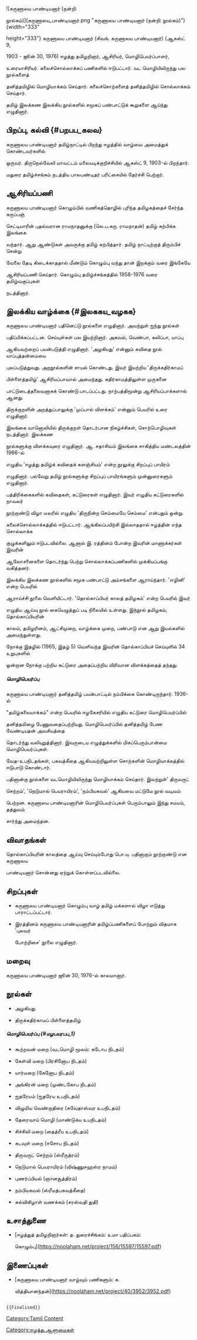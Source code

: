 ![கருணாலய பாண்டியனார் (நன்றி:
நூல்கம்)](கருணாலய_பாண்டியனார்.png "கருணாலய பாண்டியனார் (நன்றி: நூல்கம்)"){width="333"
height="333"} கருணாலய பாண்டியனார் (சிவங். கருணாலய பாண்டியனார்) (ஆகஸ்ட் 9,
1903 - ஜூன் 30, 1976) ஈழத்து தமிழறிஞர், ஆசிரியர், மொழிபெயர்ப்பாளர்,
உரையாசிரியர். கலைச்சொல்லாக்கப் பணிகளில் ஈடுபட்டார். வட மொழியிலிருந்து பல நூல்களைத்
தனித்தமிழில் மொழியாக்கம் செய்தார். கலைச்சொற்களைத் தனித்தமிழில் சொல்லாக்கம் செய்தார்.
தமிழ் இலக்கண இலக்கிய நூல்களில் சமூகப் பண்பாட்டுக் கூறுகளை ஆய்ந்து எழுதினார்.

## பிறப்பு, கல்வி {#பறபப_கலவ}

கருணாலய பாண்டியனார் தமிழ்நாட்டில் பிறந்து ஈழத்தில் வாழ்வை அமைத்துக் கொண்டவர்களில்
ஒருவர். திருநெல்வேலி மாவட்டம் மலையடிக்குறிச்சியில் ஆகஸ்ட் 9, 1903-ல் பிறந்தார்.
மதுரை தமிழ்ச்சங்கம் நடத்திய பாலபண்டிதர் பரிட்சையில் தேர்ச்சி பெற்றார்.

## ஆசிரியப்பணி

கருணாலய பாண்டியனார் கொழும்பில் வணிகத்தொழில் புரிந்த தமிழகத்தைச் சேர்ந்த கருப்பஞ்
செட்டியாரின் புதல்வரான ராமநாதனுக்கு (லெ.ப.கரு. ராமநாதன்) தமிழ் கற்பிக்க இலங்கை
வந்தார். ஆறு ஆண்டுகள் அவருக்கு தமிழ் கற்பித்தார். தமிழ் நாட்டிற்குத் திரும்பிச் சென்று
வேலை தேடி கிடைக்காததால் மீண்டும் கொழும்பு வந்து தான் இறக்கும் வரை இங்கேயே
ஆசிரியப்பணி செய்தார். கொழும்பு தமிழ்ச்சங்கத்தில் 1958-1976 வரை தமிழ்வகுப்புகள்
நடத்தினார்.

## இலக்கிய வாழ்க்கை {#இலககய_வழகக}

கருணாலய பாண்டியனார் பதினெட்டு நூல்களை எழுதினார். அவற்றுள் ஐந்து நூல்கள்
பதிப்பிக்கப்பட்டன. செய்யுள்கள் பல இயற்றினார். அகவல், வெண்பா, கலிப்பா, யாப்பு
ஆகியவற்றைப் பயன்படுத்தி எழுதினார். 'அழகியது' என்னும் கவிதை நூல் யாப்புத்தன்மையை
புலப்படுத்துவது. அறநூல்களின் சாயல் கொண்டது. இவர் இயற்றிய \'திருக்கதிர்காமப்
பிள்ளைத்தமிழ்\' ஆசிரியப்பாவால் அமைந்தது. கதிர்காமத்திலுள்ள முருகனை
பாட்டுடைத்தலைவனாகக் கொண்டு பாடப்பட்டது. நாற்பத்திமூன்று ஆசிரியப்பாக்களால் ஆனது.

திருக்குறளின் அறத்துப்பாலுக்கு 'முப்பால் விளக்கம்' என்னும் பெயரில் உரை எழுதினார்.
இலங்கை வானொலியில் திருக்குறள் தொடர்பான நிகழ்ச்சிகள், சொற்பொழிவுகள் நடத்தினார். இலக்கண
நூல்களுக்கு விளக்கவுரை எழுதினார். ஆ. சதாசிவம் இலங்கை சாகித்திய மண்டலத்தின் 1966-ல்
எழுதிய \'ஈழத்து தமிழ்க் கவிதைக் களஞ்சியம்\' என்ற நூலுக்கு சிறப்புப் பாயிரம்
எழுதினார். பல்வேறு தமிழ் நூல்களுக்கு சிறப்புப் பாயிரங்களும் முன்னுரைகளும் எழுதினார்.
பத்திரிக்கைகளில் கவிதைகள், கட்டுரைகள் எழுதினார். இவர் எழுதிய கட்டுரைகளில் நாவலர்
நூற்றாண்டு விழா மலரில் எழுதிய 'திருநின்ற செம்மையே செம்மை' என்பதும் ஒன்று.
கலைச்சொல்லாக்கத்தில் ஈடுபட்டார். ஆங்கிலப்பயிற்சி இல்லாததால் ஈழத்தின் எந்த சொல்லாக்க
குழுக்களிலும் ஈடுபடவில்லை. ஆனால் இ. ரத்தினம் போன்ற இவரின் மாணாக்கர்கள் இவரின்
ஆலோசனைகளை தொடர்ந்து பெற்று சொல்லாக்கப்பணிகளில் முக்கியப்பங்கு வகித்தனர்.

இலக்கிய இலக்கண நூல்களில் சமூக பண்பாட்டு அம்சங்களை ஆராய்ந்தார். \'எழினி\' என்ற பெயரில்
ஆராய்ச்சி நூலை வெளியிட்டார். \'தொல்காப்பியர் காலத் தமிழகம்\' என்ற பெயரில் இவர்
எழுதிய ஆய்வு நூல் கையெழுத்துப் படி நிலையில் உள்ளது. இந்நூல் தமிழகம், தொல்காப்பியரின்
காலம், தமிழரினம், ஆட்சிமுறை, வாழ்க்கை முறை, பண்பாடு என ஆறு இயல்களில் அமைந்துள்ளது.
நோக்கு இதழில் (1965, இதழ் 5) வெளிவந்த இவரின் தொல்காப்பியச் செய்யுளில் 34 உறுபுகளில்
ஒன்றான நோக்கு பற்றிய கட்டுரை அதைப்பற்றிய விரிவான விளக்கத்தைத் தந்தது.

##### மொழிபெயர்ப்பு

கருணாலய பாண்டியனார் தனித்தமிழ் பயன்பாட்டில் நம்பிக்கை கொண்டிருந்தார். 1936-ல்
"தமிழ்கலையாக்கம்" என்ற பெயரில் ஈழகேசரியில் எழுதிய கட்டுரை மொழிபெயர்ப்பில்
தனித்தமிழை பேணுவதைப்பற்றியது. மொழிபெயர்ப்பில் தனித்தமிழ் பேண வேண்டியதன் அவசியத்தை
தொடர்ந்து வலியுறுத்தினார். இவருடைய எழுத்துக்களில் மிகப்பெரும்பான்மை மொழிபெயர்ப்புகள்.
வேத-உபநிடதங்கள், பகவத்கீதை ஆகியவற்றிலுள்ள சொற்களின் மொழியாக்கத்தில் ஈடுபாடு கொண்டார்.
பதினான்கு நூல்களை வடமொழியிலிருந்து மொழியாக்கம் செய்தார். இவற்றுள்\' திருவருட்
செற்றம்\', \'நெடுமால் பெயராயிரம்\', \'நம்பியகவல்\' ஆகியவை மட்டுமே நூல் வடிவம்
பெற்றன. கருணாலய பாண்டியனாரின் மொழிபெயர்ப்புகள் பெரும்பாலும் இந்து சமயம், தத்துவம்
சார்ந்து அமைந்தன.

## விவாதங்கள்

தொல்காப்பியரின் காலத்தை ஆய்வு செய்யும்போது பொ.யு. பதினாறாம் நூற்றாண்டு என கருணாலய
பாண்டியனார் சொன்னது ஏற்றுக் கொள்ளப்படவில்லை.

## சிறப்புகள்

-   கருணாலய பாண்டியனார் கொழும்பு வாழ் தமிழ் மக்களால் விழா எடுத்து பாராட்டப்பட்டார்.
-   இரத்தினம் கருணாலய பாண்டியனாரின் தமிழ்ப்பணிகளைப் போற்றும் விதமாக 'புலவர்
    போற்றிசை' நூலை எழுதினார்.

## மறைவு

கருணாலய பாண்டியனார் ஜூன் 30, 1976-ல் காலமானார்.

## நூல்கள்

-   அழகியது
-   திருக்கதிர்காமப் பிள்ளைத்தமிழ்

##### மொழிபெயர்ப்பு {#மழபயரபப_1}

-   கூற்றவன் மறை (வடமொழி மூலம்: கடோப நிடதம்)
-   கேள்வி மறை (பிரசினோப நிடதம்)
-   யார்மறை (கேனோப நிடதம்)
-   அங்கிரன் மறை (முண்டகோப நிடதம்)
-   ஐதரேயம் (ஐதரேய உபநிடதம்)
-   விழுமிய வெண்குதிரை (சுவேதாஸ்வர உபநிடதம்)
-   தேரைவாய் மொழி (மாண்டுக்ய உபநிடதம்)
-   சிச்சிலி மறை (தைத்ரீய உபநிடதம்)
-   கடவுள் மறை (ஈசோப நிடதம்)
-   திருவருட் செற்றம் (ஸ்ரீருத்ரம்)
-   நெடுமால் பெயராயிரம் (விஷ்ணுசஹஸ்ர நாமம்)
-   புணர்ப்பியல் (ஞானசூத்திரம்)
-   நம்பியகவல் (ஸ்ரீமத்பகவத்கீதை)
-   கல்விகிழாள் வணக்கம் (சரஸ்வதி துதி)

## உசாத்துணை

-   [ஈழத்துத் தமிழறிஞர்கள்: த. துரைச்சிங்கம்: உமா பதிப்பகம்:
    கொழும்பு](https://noolaham.net/project/156/15597/15597.pdf)

## இணைப்புகள்

-   [கருணாலய பாண்டியனார் வாழ்வும் பணிகளும்: சு.
    வித்தியானந்தன்](https://noolaham.net/project/40/3952/3952.pdf)

```{=mediawiki}
{{Finalised}}
```
[Category:Tamil Content](Category:Tamil_Content "wikilink")
[Category:ஈழத்து ஆளுமைகள்](Category:ஈழத்து_ஆளுமைகள் "wikilink")
